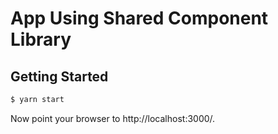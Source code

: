 App Using Shared Component Library
==================================

Getting Started
---------------
```bash
$ yarn start
```

Now point your browser to http://localhost:3000/.
